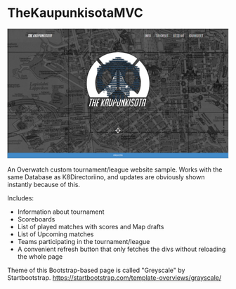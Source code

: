 # TheKaupunkisotaMVC

![alt text](https://github.com/kitsun8/TheKaupunkisotaMVC/blob/master/screenshots/header.PNG)


An Overwatch custom tournament/league website sample. Works with the same Database as K8Directoriino, and updates are obviously shown instantly because of this.

Includes:
- Information about tournament
- Scoreboards
- List of played matches with scores and Map drafts
- List of Upcoming matches
- Teams participating in the tournament/league
- A convenient refresh button that only fetches the divs without reloading the whole page

Theme of this Bootstrap-based page is called "Greyscale" by Startbootstrap. https://startbootstrap.com/template-overviews/grayscale/
